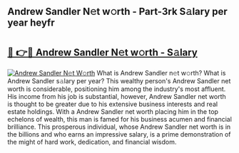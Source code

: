 ## Andrew Sandler N𝚎t w𝚘rth - Part-3rk S𝚊lary per year heyfr

# <h2><a href="http://gc5b40.nevu.top/?p=Andrew+Sandler">🔗 👉🔴 Andrew Sandler N𝚎t w𝚘rth - S𝚊lary</a></h2>

[![Andrew Sandler N𝚎t W𝚘rth](https://i.imgur.com/Oavwk0R.jpeg)](http://gc5b40.nevu.top/?p=Andrew+Sandler)
What is Andrew Sandler n𝚎t w𝚘rth? What is Andrew Sandler s𝚊lary per year?
This wealthy person's Andrew Sandler net worth is considerable, positioning him among the industry's most affluent. His income from his job is substantial, however, Andrew Sandler net worth is thought to be greater due to his extensive business interests and real estate holdings. With a Andrew Sandler net worth placing him in the top echelons of wealth, this man is famed for his business acumen and financial brilliance. This prosperous individual, whose Andrew Sandler net worth is in the billions and who earns an impressive salary, is a prime demonstration of the might of hard work, dedication, and financial wisdom.
